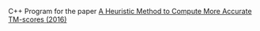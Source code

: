 C++ Program for the paper [A Heuristic Method to Compute More Accurate TM-scores (2016)](https://aip.scitation.org/doi/abs/10.1063/1.4980889) 
